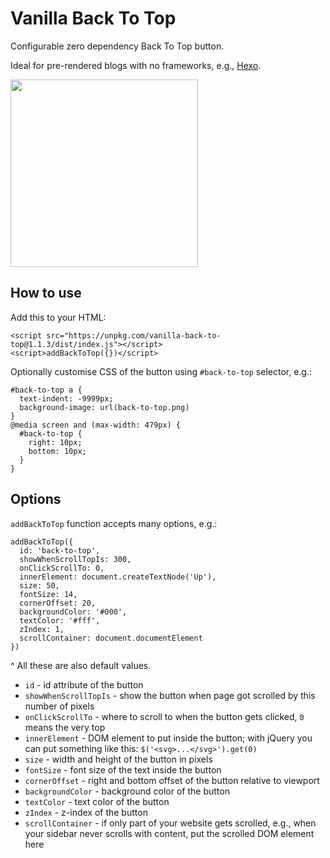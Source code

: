 # Vanilla Back To Top

Configurable zero dependency Back To Top button.

Ideal for pre-rendered blogs with no frameworks, e.g., [Hexo](https://hexo.io/).

<img src="http://i.pi.gy/DoaQa.gif" width="300px"/>

## How to use

Add this to your HTML:
```
<script src="https://unpkg.com/vanilla-back-to-top@1.1.3/dist/index.js"></script>
<script>addBackToTop({})</script>
```

Optionally customise CSS of the button using `#back-to-top` selector, e.g.:
```
#back-to-top a {
  text-indent: -9999px;
  background-image: url(back-to-top.png)
}
@media screen and (max-width: 479px) {
  #back-to-top {
    right: 10px;
    bottom: 10px;
  }
}
```

## Options

`addBackToTop` function accepts many options, e.g.:
```
addBackToTop({
  id: 'back-to-top',
  showWhenScrollTopIs: 300,
  onClickScrollTo: 0,
  innerElement: document.createTextNode('Up'),
  size: 50,
  fontSize: 14,
  cornerOffset: 20,
  backgroundColor: '#000',
  textColor: '#fff',
  zIndex: 1,
  scrollContainer: document.documentElement
})
```
^ All these are also default values.

- `id` - id attribute of the button
- `showWhenScrollTopIs` - show the button when page got scrolled by this number of pixels
- `onClickScrollTo` - where to scroll to when the button gets clicked, `0` means the very top
- `innerElement` - DOM element to put inside the button; with jQuery you can put something like this: `$('<svg>...</svg>').get(0)`
- `size` - width and height of the button in pixels
- `fontSize` - font size of the text inside the button
- `cornerOffset` - right and bottom offset of the button relative to viewport
- `backgroundColor` - background color of the button
- `textColor` - text color of the button
- `zIndex` - z-index of the button
- `scrollContainer` - if only part of your website gets scrolled, e.g., when your sidebar never scrolls with content, put the scrolled DOM element here
